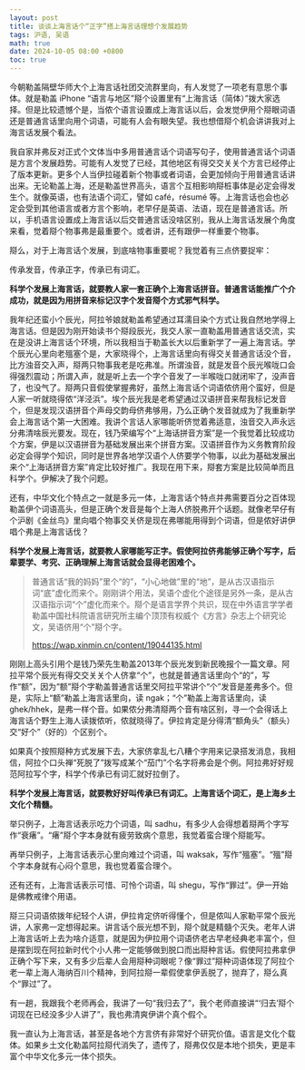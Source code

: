 ```yaml
---
layout: post
title: 谈谈上海言话个“正字”搭上海言话理想个发展趋势
tags: 沪语, 吴语
math: true
date: 2024-10-05 08:00 +0800
toc: true
---
```


今朝勒盖隔壁华师大个上海言话社团交流群里向，有人发觉了一项老有意思个事体。就是勒盖 iPhone “语言与地区”搿个设置里有“上海言话（简体）”拨大家选择。但是比较遗憾个是，当侬个语言设置成上海言话以后，会发觉伊用个搿眼词语还是普通言话里向用个词语，可能有人会有眼失望。我也想借搿个机会讲讲我对上海言话发展个看法。                                         

我自家并弗反对正式个文体当中多用普通言话个词语写句子，使用普通言话个词语是方言个发展趋势。可能有人发觉了已经，其他地区有得交交关关个方言已经停止了版本更新。更多个人当伊拉碰着新个物事或者词语，会更加倾向于用普通言话讲出来。无论勒盖上海，还是勒盖世界高头，语言个互相影响搿桩事体是必定会得发生个。就像英语，也有法语个词汇，譬如 café，résumé 等。上海言话也会也必定会受到其他语言或者方言个影响，老早仔是英语、法语，现在是普通言话。所以，手机语言设置成上海言话以后交普通言话没啥区别，我从上海言话发展个角度来看，觉着搿个物事弗是最重要个。或者讲，还有跟伊一样重要个物事。                

搿么，对于上海言话个发展，到底啥物事重要呢？我觉着有三点侪要捉牢：              

传承发音，传承正字，传承已有词汇。              

__科学个发展上海言话，就要教人家一套正确个上海言话拼音。普通言话能推广个介成功，就是因为用拼音来标记汉字个发音搿个方式邪气科学。__                      

我年纪还蛮小个辰光，阿拉爷娘就勒盖希望通过耳濡目染个方式让我自然地学得上海言话。但是因为刚开始读书个搿段辰光，我交人家一直勒盖用普通言话交流，实在是没讲上海言话个环境，所以我相当于勒盖长大以后重新学了一遍上海言话。学个辰光心里向老殟塞个是，大家晓得个，上海言话里向有得交关普通言话没个音，比方浊音交入声，搿两只物事我老是吃弗准。所谓浊音，就是发音个辰光喉咙口会得强烈震动；所谓入声，就是听上去一个字个音发了一半喉咙口就闭牢了，没声音了，也没气了。搿两只音假使掌握弗好，虽然上海言话个词语侬侪用个蛮好，但是人家一听就晓得侬“洋泾浜”。埃个辰光我是老希望通过汉语拼音来帮我标记发音个，但是发现汉语拼音个声母交韵母侪弗够用，乃么正确个发音就成为了我重新学会上海言话个第一大困难。我讲个言话人家哪能听侪觉着弗适意，浊音交入声永远分弗清啥辰光要发。现在，钱乃荣编写个“上海话拼音方案”是一个我觉着比较成功个方案，伊是以汉语拼音为基础发展出来个拼音方案。汉语拼音作为义务教育阶段必定会得学个知识，同时是世界各地学汉语个人侪要学个物事，以此为基础发展出来个“上海话拼音方案”肯定比较好推广。我现在用下来，搿套方案是比较简单而且科学个。伊解决了我个问题。                                

还有，中华文化个特点之一就是多元一体，上海言话个特点并弗需要百分之百体现勒盖伊个词语高头，但是正确个发音是每个上海人侪脱弗开个话题。就像老早仔有个沪剧《金丝鸟》里向唱个物事交关侪是现在弗哪能用得到个词语，但是侬好讲伊唱个弗是上海言话伐？                    

__科学个发展上海言话，就要教人家哪能写正字。假使阿拉侪弗能够正确个写字，后辈要学、考究、正确理解上海言话就会显得老困难个。__                            

> 普通言话“我的妈妈”里个“的”，“小心地做”里的“地”，是从古汉语指示词“底”虚化而来个。刚刚讲个用法，吴语个虚化个途径是另外一条，是从古汉语指示词“个”虚化而来个。搿个是语言学界个共识，现在中外语言学学者勒盖中国社科院语言研究所主编个顶顶有权威个《方言》杂志上个研究论文，吴语侪用“个”搿个字。                      
>           
> https://wap.xinmin.cn/content/19044135.html                     

刚刚上高头引用个是钱乃荣先生勒盖2013年个辰光发到新民晚报个一篇文章。阿拉平常个辰光有得交交关关个人侪拿“个”，也就是普通言话里向个“的”，写作“额”，因为“额”搿个字勒盖普通言话里交阿拉平常讲个“个”发音是差弗多个。但是，实际上“额”勒盖上海言话里向，读 ngak；“个”勒盖上海言话里向，读 ghek/hhek，是弗一样个音。如果侬分弗清搿两个音有啥区别，寻一个会得话上海言话个野生上海人读拨侬听，侬就晓得了。伊拉肯定是分得清“额角头”（额头）交“好个”（好的）个区别个。               

如果真个按照搿种方式发展下去，大家侪拿乱七八糟个字用来记录搭发消息，我相信，阿拉个口头禅“死脱了”拨写成某个“茄门”个名字将弗会是个例。阿拉弗好好规范阿拉写个字，科学个传承已有词汇就好拉倒了。                    

__科学个发展上海言话，就要教好好叫传承已有词汇。上海言话个词汇，是上海乡土文化个精髓。__                    

举只例子，上海言话表示吃力个词语，叫 sadhu，有多少人会得想着搿两个字写作“衰瘏”。“瘏”搿个字本身就有疲劳致病个意思，我觉着蛮合理个搿能写。                

再举只例子，上海言话表示心里向难过个词语，叫 waksak，写作“殟塞”。“殟”搿个字本身就有心闷个意思，我也觉着蛮合理个。               

还有还有，上海言话表示可惜、可怜个词语，叫 shegu，写作“罪过”。伊一开始是佛教戒律个用语。                    

搿三只词语侬拨年纪轻个人讲，伊拉肯定侪听得懂个，但是侬叫人家勒平常个辰光讲，人家弗一定想得起来。讲言话个辰光想不到，搿个就是精髓个灭失。老年人讲上海言话听上去为啥介适意，就是因为伊拉用个词语侪老古早老经典老丰富个，但是摆到现在阿拉新时代个小人弗一定能够做到脱口而出搿种言话。假使阿拉弗拿伊正确个写下来，又有多少后辈人会用搿种词眼呢？像“罪过”搿种词语体现了阿拉个老一辈上海人海纳百川个精神，到阿拉搿一辈假使拿伊丢脱了，抛弃了，搿么真个“罪过”了。                      

有一趟，我跟我个老师再会，我讲了一句“我归去了”，我个老师直接讲“‘归去’搿个词现在已经没多少人讲了”，我也弗清爽伊讲个真个假个。                

我一直认为上海言话，甚至是各地个方言侪有非常好个研究价值。语言是文化个载体。如果乡土文化勒盖阿拉搿代消失了，遗传了，搿弗仅仅是本地个损失，更是丰富个中华文化多元一体个损失。                          